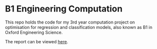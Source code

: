# B1 Engineering Computation

This repo holds the code for my 3rd year computation project on optimisation for regression and classification models, also known as B1 in Oxford Engineering Science.

The report can be viewed <a href="file:///report/B1-Project-Report.pdf">here</a>.
